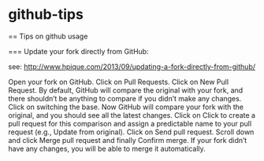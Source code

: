 github-tips
===========

== Tips on github usage

=== Update your fork directly from GitHub:

see: http://www.hpique.com/2013/09/updating-a-fork-directly-from-github/

Open your fork on GitHub.
Click on Pull Requests.
Click on New Pull Request. By default, GitHub will compare the original with your fork, and there shouldn’t be anything to compare if you didn’t make any changes.
Click on switching the base. Now GitHub will compare your fork with the original, and you should see all the latest changes.
Click on Click to create a pull request for this comparison and assign a predictable name to your pull request (e.g., Update from original).
Click on Send pull request.
Scroll down and click Merge pull request and finally Confirm merge. If your fork didn’t have any changes, you will be able to merge it automatically.
